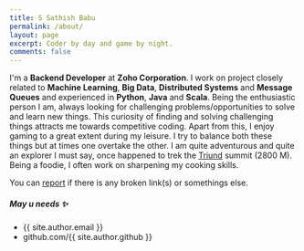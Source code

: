 ```yaml
---
title: S Sathish Babu
permalink: /about/
layout: page
excerpt: Coder by day and game by night.
comments: false
---
```


I'm a **Backend Developer** at **Zoho Corporation**. I work on project closely related to **Machine Learning**, **Big
Data**, **Distributed Systems** and **Message Queues** and experienced in **Python**, **Java** and **Scala**. Being the
enthusiastic person I am, always looking for challenging problems/opportunities to solve and learn new things. This
curiosity of finding and solving challenging things attracts me towards competitive coding. Apart from this, I enjoy
gaming to a great extent during my leisure. I try to balance both these things but at times one overtake the other. I
am quite adventurous and quite an explorer I must say, once happened to trek the [Triund](https://en.wikipedia.org/wiki/Triund) summit (2800 M). Being a foodie,
I often work on sharpening my cooking skills.

You can [report](http://github.com/bumblebee211196/bees_blog/issues/new) if there is any broken link(s) or somethings else.

##### May u needs ✨

- {{ site.author.email }}
- github.com/{{ site.author.github }}
